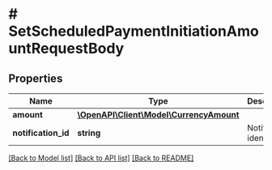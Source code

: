 # # SetScheduledPaymentInitiationAmountRequestBody

## Properties

Name | Type | Description | Notes
------------ | ------------- | ------------- | -------------
**amount** | [**\OpenAPI\Client\Model\CurrencyAmount**](CurrencyAmount.md) |  |
**notification_id** | **string** | Notification identifier. |

[[Back to Model list]](../../README.md#models) [[Back to API list]](../../README.md#endpoints) [[Back to README]](../../README.md)
